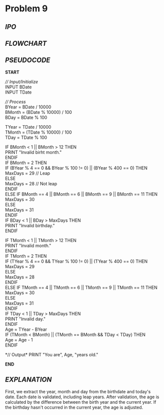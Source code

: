 # Problem 9

## *IPO*

## *FLOWCHART*

## *PSEUDOCODE*

**START**

*// Input/Initialize*\
INPUT BDate\
INPUT TDate

*// Process*\
BYear = BDate / 10000\
BMonth = (BDate % 10000) / 100\
BDay = BDate % 100

TYear = TDate / 10000\
TMonth = (TDate % 10000) / 100\
TDay = TDate % 100

IF BMonth < 1 || BMonth > 12 THEN\
  PRINT "Invalid birht month."\
ENDIF\
IF BMonth = 2 THEN\
  IF (BYear % 4 == 0 && BYear % 100 != 0) || (BYear % 400 == 0) THEN\
    MaxDays = 29 // Leap\
  ELSE\
    MaxDays = 28  // Not leap\
  ENDIF\
ELSE IF BMonth == 4 || BMonth == 6 || BMonth == 9 || BMonth == 11 THEN\
  MaxDays = 30\
ELSE\
  MaxDays = 31\
ENDIF\
IF BDay < 1 || BDay > MaxDays THEN\
  PRINT "Invalid birthday."\
ENDIF

IF TMonth < 1 || TMonth > 12 THEN\
  PRINT "Invalid month."\
ENDIF\
IF TMonth = 2 THEN\
  IF (TYear % 4 == 0 && TYear % 100 != 0) || (TYear % 400 == 0) THEN\
    MaxDays = 29\
  ELSE\
    MaxDays = 28\
  ENDIF\
ELSE IF TMonth == 4 || TMonth == 6 || TMonth == 9 || TMonth == 11 THEN\
  MaxDays = 30\
ELSE\
  MaxDays = 31\
ENDIF\
IF TDay < 1 || TDay > MaxDays THEN\
  PRINT "Invalid day."\
ENDIF\
Age = TYear - BYear\
IF (TMonth < BMonth) || (TMonth == BMonth && TDay < TDay) THEN\
  Age = Age - 1\
ENDIF

*// Output\*
PRINT "You are", Age, "years old."

**END**

## *EXPLANATION*

First, we extract the year, month and day from the birthdate and today's date. Each date is validated, including leap years. After validation, the age is calculated by the difference between the birth year and the current year. If the birthday hasn't occurred in the current year, the age is adjusted.
